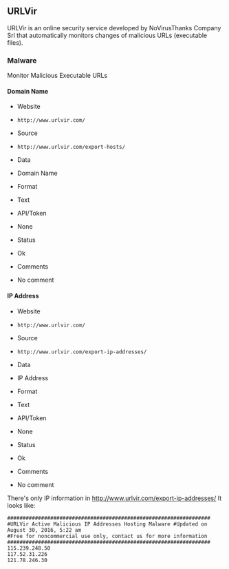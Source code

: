 ## URLVir

URLVir is an online security service developed by NoVirusThanks Company Srl that
automatically monitors changes of malicious URLs (executable files).

### Malware

Monitor Malicious Executable URLs

#### Domain Name
>
* Website
 - `http://www.urlvir.com/`
* Source
 - `http://www.urlvir.com/export-hosts/`
* Data
 - Domain Name
* Format
 - Text
* API/Token
 - None
* Status
 - Ok
* Comments
 - No comment

#### IP Address
>
* Website
 - `http://www.urlvir.com/`
* Source
 - `http://www.urlvir.com/export-ip-addresses/`
* Data
 - IP Address
* Format
 - Text
* API/Token
 - None
* Status
 - Ok
* Comments
 - No comment

There's only IP information in http://www.urlvir.com/export-ip-addresses/
It looks like:

	##################################################################
    #URLVir Active Malicious IP Addresses Hosting Malware #Updated on August 30, 2016, 5:22 am 
    #Free for noncommercial use only, contact us for more information 
    ################################################################## 
    115.239.248.50
    117.52.31.226 
    121.78.246.30 
